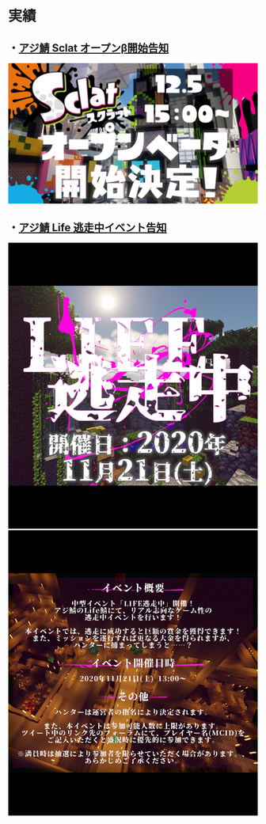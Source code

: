 # 実績
## ・[アジ鯖 Sclat オープンβ開始告知](https://mobile.twitter.com/AzisabaNetwork/status/1334091266062127105)
![アジ鯖 Sclat オープンβ開始告知](https://github.com/amata1219/design/blob/main/Sclat%E3%82%AA%E3%83%BC%E3%83%97%E3%83%B3%CE%B2%E5%91%8A%E7%9F%A5.png)
## ・[アジ鯖 Life 逃走中イベント告知](https://mobile.twitter.com/AzisabaNetwork/status/1329010991225421824)
![アジ鯖 Life 逃走中イベント告知1](https://github.com/amata1219/design/blob/main/LIFE%E9%80%83%E8%B5%B0%E4%B8%AD%E3%82%A4%E3%83%99%E3%83%B3%E3%83%88%E5%91%8A%E7%9F%A51.png)
![アジ鯖 Life 逃走中イベント告知2](https://github.com/amata1219/design/blob/main/LIFE%E9%80%83%E8%B5%B0%E4%B8%AD%E3%82%A4%E3%83%99%E3%83%B3%E3%83%88%E5%91%8A%E7%9F%A52.png)
